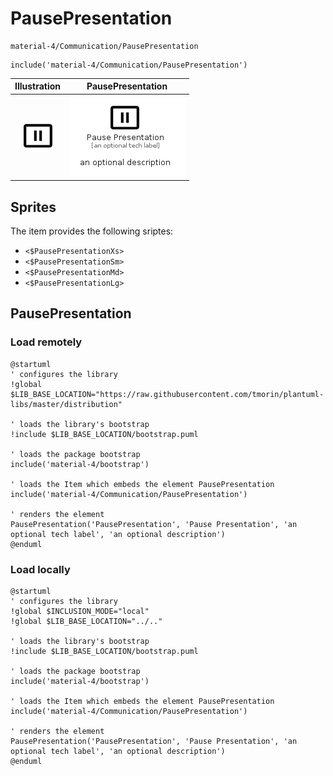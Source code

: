# PausePresentation


```text
material-4/Communication/PausePresentation
```

```text
include('material-4/Communication/PausePresentation')
```



| Illustration | PausePresentation |
| :---: | :---: |
| ![illustration for Illustration](../../material-4/Communication/PausePresentation.png) | ![illustration for PausePresentation](../../material-4/Communication/PausePresentation.Local.png) |



## Sprites
The item provides the following sriptes:

- `<$PausePresentationXs>`
- `<$PausePresentationSm>`
- `<$PausePresentationMd>`
- `<$PausePresentationLg>`





## PausePresentation

### Load remotely
```plantuml
@startuml
' configures the library
!global $LIB_BASE_LOCATION="https://raw.githubusercontent.com/tmorin/plantuml-libs/master/distribution"

' loads the library's bootstrap
!include $LIB_BASE_LOCATION/bootstrap.puml

' loads the package bootstrap
include('material-4/bootstrap')

' loads the Item which embeds the element PausePresentation
include('material-4/Communication/PausePresentation')

' renders the element
PausePresentation('PausePresentation', 'Pause Presentation', 'an optional tech label', 'an optional description')
@enduml
```

### Load locally
```plantuml
@startuml
' configures the library
!global $INCLUSION_MODE="local"
!global $LIB_BASE_LOCATION="../.."

' loads the library's bootstrap
!include $LIB_BASE_LOCATION/bootstrap.puml

' loads the package bootstrap
include('material-4/bootstrap')

' loads the Item which embeds the element PausePresentation
include('material-4/Communication/PausePresentation')

' renders the element
PausePresentation('PausePresentation', 'Pause Presentation', 'an optional tech label', 'an optional description')
@enduml
```

